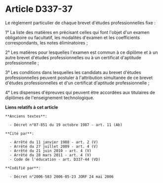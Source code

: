 # Article D337-37

Le règlement particulier de chaque brevet d'études professionnelles fixe :

1° La liste des matières en précisant celles qui font l'objet d'un examen obligatoire ou facultatif, les modalités d'examen
et les coefficients correspondants, les notes éliminatoires ;

2° Les matières pour lesquelles l'examen est commun à ce diplôme et à un autre brevet d'études professionnelles ou à un
certificat d'aptitude professionnelle ;

3° Les conditions dans lesquelles les candidats au brevet d'études professionnelles peuvent postuler à l'attribution
simultanée de ce brevet d'études professionnelles et d'un certificat d'aptitude professionnelle ;

4° Les dispenses d'épreuves qui peuvent être accordées aux titulaires de diplômes de l'enseignement technologique.

**Liens relatifs à cet article**

	**Anciens textes**:

	  - Décret n°87-851 du 19 octobre 1987 - art. 11 (Ab)

	**Cité par**:

	  - Arrêté du 11 janvier 1988 - art. 2 (V)
	  - Arrêté du 27 juillet 2009 - art. 4 (V)
	  - Arrêté du 21 juin 2010 - art. 4 (V)
	  - Arrêté du 28 mars 2011 - art. 4 (V)
	  - Code de l'éducation - art. D337-44 (VD)

	**Codifié par**:

	  - Décret n°2006-583 2006-05-23 JORF 24 mai 2006
